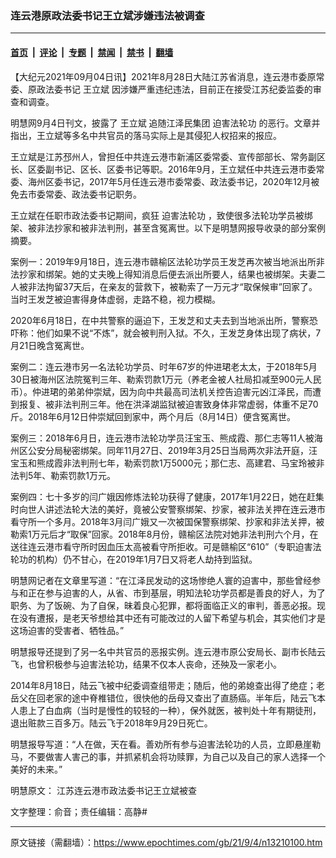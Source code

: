 ### 连云港原政法委书记王立斌涉嫌违法被调查

---

#### [首页](../../../..?n13210100) &nbsp;|&nbsp; [评论](../../../../../epoch-comment?n13210100) &nbsp;|&nbsp; [专题](../../../../../epoch-special?n13210100) &nbsp;|&nbsp; [禁闻](../../../../../epoch-news?n13210100) &nbsp;|&nbsp; [禁书](../../../../../books?n13210100) &nbsp;|&nbsp; [翻墙](https://github.com/gfw-breaker/nogfw/blob/master/README.md?n13210100)


<div class="post_content" id="artbody" itemprop="articleBody">
 <!-- article content begin -->
 <p>
  【大纪元2021年09月04日讯】2021年8月28日大陆江苏省消息，连云港市委原常委、原政法委书记
  <ok href="https://www.epochtimes.com/gb/tag/%E7%8E%8B%E7%AB%8B%E6%96%8C.html">
   王立斌
  </ok>
  因涉嫌严重违纪违法，目前正在接受江苏纪委监委的审查和调查。
 </p>
 <p>
  明慧网9月4日刊文，披露了
  <ok href="https://www.epochtimes.com/gb/tag/%E7%8E%8B%E7%AB%8B%E6%96%8C.html">
   王立斌
  </ok>
  追随江泽民集团
  <ok href="https://www.epochtimes.com/gb/tag/%E8%BF%AB%E5%AE%B3%E6%B3%95%E8%BD%AE%E5%8A%9F.html">
   迫害法轮功
  </ok>
  的恶行。文章并指出，王立斌等多名中共官员的落马实际上是其侵犯人权招来的报应。
 </p>
 <p>
  王立斌是江苏邳州人，曾担任中共连云港市新浦区委常委、宣传部部长、常务副区长、区委副书记、区长、区委书记等职。2016年9月，王立斌任中共连云港市委常委、海州区委书记，2017年5月任连云港市委常委、政法委书记，2020年12月被免去市委常委、政法委书记职务。
 </p>
 <p>
  王立斌在任职市政法委书记期间，疯狂
  <ok href="https://www.epochtimes.com/gb/tag/%E8%BF%AB%E5%AE%B3%E6%B3%95%E8%BD%AE%E5%8A%9F.html">
   迫害法轮功
  </ok>
  ，致使很多法轮功学员被绑架、被非法抄家和被非法判刑，甚至含冤离世。以下是明慧网报导收录的部分案例摘要。
 </p>
 <p>
  案例一：2019年9月18日，连云港市赣榆区法轮功学员王发芝再次被当地派出所非法抄家和绑架。她的丈夫晚上得知消息后便去派出所要人，结果也被绑架。夫妻二人被非法拘留37天后，在亲友的营救下，被勒索了一万元才“取保候审”回家了。当时王发芝被迫害得身体虚弱，走路不稳，视力模糊。
 </p>
 <p>
  2020年6月18日，在中共警察的逼迫下，王发芝和丈夫去到当地派出所，警察恐吓称：他们如果不说“不炼”，就会被判刑入狱。不久，王发芝身体出现了病状，7月21日晚含冤离世。
 </p>
 <p>
  案例二：连云港市另一名法轮功学员、时年67岁的仲进珺老太太，于2018年5月30日被海州区法院冤判三年、勒索罚款1万元（养老金被人社局扣减至900元人民币）。仲进珺的弟弟仲崇斌，因为向中共最高司法机关控告迫害元凶江泽民，而遭到报复、被非法判刑三年。他在洪泽湖监狱被迫害致身体非常虚弱，体重不足70斤。2018年6月12日仲崇斌回到家中，两个月后（8月14日）便含冤离世。
 </p>
 <p>
  案例三：2018年6月日，连云港市法轮功学员汪宝玉、熊成霞、那仁志等11人被海州区公安分局秘密绑架。同年11月27日、2019年3月25日当局两次非法开庭，汪宝玉和熊成霞非法判刑七年，勒索罚款1万5000元；那仁志、高建君、马宝玲被非法判5年、勒索罚款1万元。
 </p>
 <p>
  案例四：七十多岁的闫广娥因修炼法轮功获得了健康，2017年1月22日，她在赶集时向世人讲述法轮大法的美好，竟被公安警察绑架、抄家，被非法关押在连云港市看守所一个多月。2018年3月闫广娥又一次被国保警察绑架、抄家和非法关押，被勒索1万元后才“取保”回家。2018年8月份，赣榆区法院对她非法判刑六个月，在送往连云港市看守所时因血压太高被看守所拒收。可是赣榆区“610”（专职迫害法轮功的机构）仍不甘心，在2019年1月7日又将老人劫持到监狱。
 </p>
 <p>
  明慧网记者在文章里写道：“在江泽民发动的这场惨绝人寰的迫害中，那些曾经参与和正在参与迫害的人，从省、市到基层，明知法轮功学员都是善良的好人，为了职务、为了饭碗、为了自保，昧着良心犯罪，都将面临正义的审判，善恶必报。现在没有遭报，是老天爷想给其中还有可能改过的人留下希望与机会，其实他们才是这场迫害的受害者、牺牲品。”
 </p>
 <p>
  明慧报导还提到了另一名中共官员的恶报实例。连云港市原公安局长、副市长陆云飞，也曾积极参与迫害法轮功，结果不仅本人丧命，还殃及一家老小。
 </p>
 <p>
  2014年8月18日，陆云飞被中纪委调查组带走；随后，他的弟媳查出得了绝症；老岳父在回老家的途中脊椎错位，很快他的岳母又查出了直肠癌。半年后，陆云飞本人患上了白血病（当时是慢性的较轻的一种），保外就医，被判处十年有期徒刑，退出赃款三百多万。陆云飞于2018年9月29日死亡。
 </p>
 <p>
  明慧报导写道：“人在做，天在看。善劝所有参与迫害法轮功的人员，立即悬崖勒马，不要做害人害己的事，并抓紧机会将功赎罪，为自己以及自己的家人选择一个美好的未来。”
 </p>
 <p>
  明慧原文：
  <ok href="https://www.minghui.org/mh/articles/2021/9/4/%E6%B1%9F%E8%8B%8F%E8%BF%9E%E4%BA%91%E6%B8%AF%E5%B8%82%E6%94%BF%E6%B3%95%E5%A7%94%E4%B9%A6%E8%AE%B0%E7%8E%8B%E7%AB%8B%E6%96%8C%E8%A2%AB%E6%9F%A5-430323.html">
   江苏连云港市政法委书记王立斌被查
  </ok>
 </p>
 <p>
  文字整理：俞音；责任编辑：高静#
 </p>
 <!-- article content end -->
 <div id="below_article_ad">
 </div>
</div>


---

原文链接（需翻墙）：https://www.epochtimes.com/gb/21/9/4/n13210100.htm